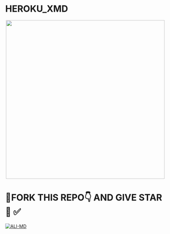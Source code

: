 # HEROKU_XMD


<p align="center"><img src="https://files.catbox.moe/aax81i.jpg" width="500"height="500" />

# 💫FORK THIS REPO👇 AND GIVE STAR 🌟 ✅

<a href="https://github.com/Qartde/HEROKU_XMD/fork"><img title="ALI-MD" src="https://img.shields.io/badge/FORK-HEROKU%20XMD-BOTh?color=indigo&style=for-the-badge&logo=stackshare"></a>
